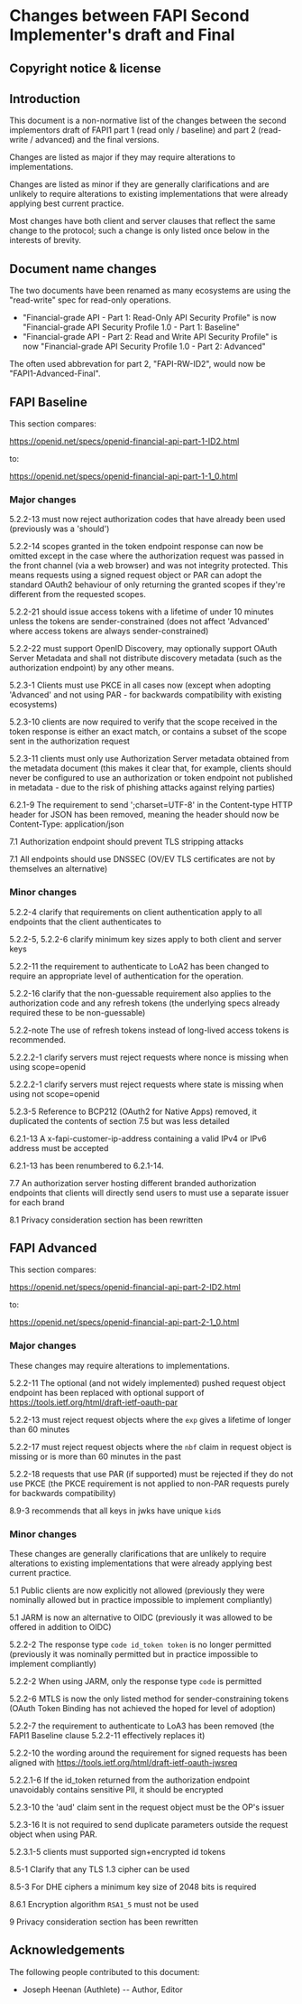 # Changes between FAPI Second Implementer's draft and Final

## Copyright notice & license

## Introduction

This document is a non-normative list of the changes between the second implementors draft of FAPI1 part 1 (read only / baseline) and part 2 (read-write / advanced) and the final versions.

Changes are listed as major if they may require alterations to implementations.

Changes are listed as minor if they are generally clarifications and are unlikely to require alterations to existing implementations that were already applying best current practice.

Most changes have both client and server clauses that reflect the same change to the protocol; such a change is only listed once below in the interests of brevity.

## Document name changes

The two documents have been renamed as many ecosystems are using the "read-write" spec for read-only operations.

   * "Financial-grade API - Part 1: Read-Only API Security Profile" is now "Financial-grade API Security Profile 1.0 - Part 1: Baseline"
   * "Financial-grade API - Part 2: Read and Write API Security Profile" is now "Financial-grade API Security Profile 1.0 - Part 2: Advanced"

The often used abbrevation for part 2, "FAPI-RW-ID2", would now be "FAPI1-Advanced-Final".

## FAPI Baseline

This section compares:

https://openid.net/specs/openid-financial-api-part-1-ID2.html

to:

https://openid.net/specs/openid-financial-api-part-1-1_0.html

### Major changes

5.2.2-13 must now reject authorization codes that have already been used (previously was a 'should')

5.2.2-14 scopes granted in the token endpoint response can now be omitted except in the case where the authorization request was passed in the front channel (via a web browser) and was not integrity protected. This means requests using a signed request object or PAR can adopt the standard OAuth2 behaviour of only returning the granted scopes if they're different from the requested scopes.

5.2.2-21 should issue access tokens with a lifetime of under 10 minutes unless the tokens are sender-constrained (does not affect 'Advanced' where access tokens are always sender-constrained)

5.2.2-22 must support OpenID Discovery, may optionally support OAuth Server Metadata and shall not distribute discovery metadata (such as the authorization endpoint) by any other means.

5.2.3-1 Clients must use PKCE in all cases now (except when adopting 'Advanced' and not using PAR - for backwards compatibility with existing ecosystems)

5.2.3-10 clients are now required to verify that the scope received in the token response is either an exact match, or contains a subset of the scope sent in the authorization request

5.2.3-11 clients must only use Authorization Server metadata obtained from the metadata document (this makes it clear that, for example, clients should never be configured to use an authorization or token endpoint not published in metadata - due to the risk of phishing attacks against relying parties)

6.2.1-9 The requirement to send ';charset=UTF-8' in the Content-type HTTP header for JSON has been removed, meaning the header should now be Content-Type: application/json 

7.1 Authorization endpoint should prevent TLS stripping attacks

7.1 All endpoints should use DNSSEC (OV/EV TLS certificates are not by themselves an alternative)

### Minor changes

5.2.2-4 clarify that requirements on client authentication apply to all endpoints that the client authenticates to

5.2.2-5, 5.2.2-6 clarify minimum key sizes apply to both client and server keys

5.2.2-11 the requirement to authenticate to LoA2 has been changed to require an appropriate level of authentication for the operation.

5.2.2-16 clarify that the non-guessable requirement also applies to the authorization code and any refresh tokens (the underlying specs already required these to be non-guessable)

5.2.2-note The use of refresh tokens instead of long-lived access tokens is recommended.

5.2.2.2-1 clarify servers must reject requests where nonce is missing when using scope=openid

5.2.2.2-1 clarify servers must reject requests where state is missing when using not scope=openid

5.2.3-5 Reference to BCP212 (OAuth2 for Native Apps) removed, it duplicated the contents of section 7.5 but was less detailed

6.2.1-13 A x-fapi-customer-ip-address containing a valid IPv4 or IPv6 address must be accepted

6.2.1-13 has been renumbered to 6.2.1-14.

7.7 An authorization server hosting different branded authorization endpoints that clients will directly send users to must use a separate issuer for each brand

8.1 Privacy consideration section has been rewritten

## FAPI Advanced

This section compares:

https://openid.net/specs/openid-financial-api-part-2-ID2.html

to:

https://openid.net/specs/openid-financial-api-part-2-1_0.html


### Major changes

These changes may require alterations to implementations.

5.2.2-11 The optional (and not widely implemented) pushed request object endpoint has been replaced with optional support of https://tools.ietf.org/html/draft-ietf-oauth-par

5.2.2-13 must reject request objects where the `exp` gives a lifetime of longer than 60 minutes

5.2.2-17 must reject request objects where the `nbf` claim in request object is missing or is more than 60 minutes in the past

5.2.2-18 requests that use PAR (if supported) must be rejected if they do not use PKCE (the PKCE requirement is not applied to non-PAR requests purely for backwards compatibility)

8.9-3 recommends that all keys in jwks have unique `kid`s

### Minor changes

These changes are generally clarifications that are unlikely to require alterations to existing implementations that were already applying best current practice.

5.1 Public clients are now explicitly not allowed (previously they were nominally allowed but in practice impossible to implement compliantly)

5.1 JARM is now an alternative to OIDC (previously it was allowed to be offered in addition to OIDC)

5.2.2-2 The response type `code id_token token`  is no longer permitted (previously it was nominally permitted but in practice impossible to implement compliantly)

5.2.2-2 When using JARM, only the response type `code` is permitted

5.2.2-6 MTLS is now the only listed method for sender-constraining tokens (OAuth Token Binding has not achieved the hoped for level of adoption) 

5.2.2-7 the requirement to authenticate to LoA3 has been removed (the FAPI1 Baseline clause 5.2.2-11 effectively replaces it)

5.2.2-10 the wording around the requirement for signed requests has been aligned with https://tools.ietf.org/html/draft-ietf-oauth-jwsreq

5.2.2.1-6 If the id_token returned from the authorization endpoint unavoidably contains sensitive PII, it should be encrypted

5.2.3-10 the 'aud' claim sent in the request object must be the OP's issuer

5.2.3-16 It is not required to send duplicate parameters outside the request object when using PAR.

5.2.3.1-5 clients must supported sign+encrypted id tokens

8.5-1 Clarify that any TLS 1.3 cipher can be used

8.5-3 For DHE ciphers a minimum key size of 2048 bits is required

8.6.1 Encryption algorithm `RSA1_5` must not be used 

9 Privacy consideration section has been rewritten

## Acknowledgements

The following people contributed to this document:

* Joseph Heenan (Authlete) -- Author, Editor
